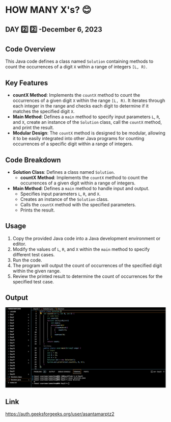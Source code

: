 # HOW MANY X's? :blush:
## DAY :two: :two: -December 6, 2023

## Code Overview
This Java code defines a class named `Solution` containing methods to count the occurrences of a digit `X` within a range of integers `[L, R)`.

## Key Features
- **countX Method**: Implements the `countX` method to count the occurrences of a given digit `X` within the range `[L, R)`. It iterates through each integer in the range and checks each digit to determine if it matches the specified digit `X`.
- **Main Method**: Defines a `main` method to specify input parameters `L`, `R`, and `X`, create an instance of the `Solution` class, call the `countX` method, and print the result.
- **Modular Design**: The `countX` method is designed to be modular, allowing it to be easily integrated into other Java programs for counting occurrences of a specific digit within a range of integers.

## Code Breakdown
- **Solution Class**: Defines a class named `Solution`.
  - **countX Method**: Implements the `countX` method to count the occurrences of a given digit within a range of integers.
- **Main Method**: Defines a `main` method to handle input and output.
  - Specifies input parameters `L`, `R`, and `X`.
  - Creates an instance of the `Solution` class.
  - Calls the `countX` method with the specified parameters.
  - Prints the result.

## Usage
1. Copy the provided Java code into a Java development environment or editor.
2. Modify the values of `L`, `R`, and `X` within the `main` method to specify different test cases.
3. Run the code.
4. The program will output the count of occurrences of the specified digit within the given range.
5. Review the printed result to determine the count of occurrences for the specified test case.


## Output

![Reference Image](s22.png)

## Link
<https://auth.geeksforgeeks.org/user/asantamarptz2>


